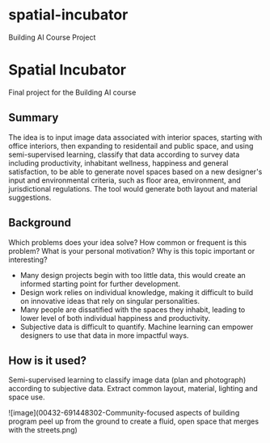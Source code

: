 # spatial-incubator
Building AI Course Project

# Spatial Incubator

Final project for the Building AI course

## Summary

The idea is to input image data associated with interior spaces, starting with office interiors, then expanding to residentail and public space, and using semi-supervised learning, classify that data according to survey data including productivity, inhabitant wellness, happiness and general satisfaction, to be able to generate novel spaces based on a new designer's input and environmental criteria, such as floor area, environment, and jurisdictional regulations. The tool would generate both layout and material suggestions.


## Background

Which problems does your idea solve? How common or frequent is this problem? What is your personal motivation? Why is this topic important or interesting?

* Many design projects begin with too little data, this would create an informed starting point for further development.
* Design work relies on individual knowledge, making it difficult to build on innovative ideas that rely on singular personalities.
* Many people are dissatified with the spaces they inhabit, leading to lower level of both individual happiness and productivity.
* Subjective data is difficult to quantify. Machine learning can empower designers to use that data in more impactful ways.


## How is it used?

Semi-supervised learning to classify image data (plan and photograph) according to subjective data. Extract common layout, material, lighting and space use.


![image](00432-691448302-Community-focused aspects of building program peel up from the ground to create a fluid, open space that merges with the streets.png)
